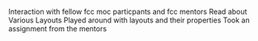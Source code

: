 Interaction with fellow fcc moc particpants and fcc mentors
Read about Various Layouts
Played around with layouts and their properties
Took an assignment from the mentors
